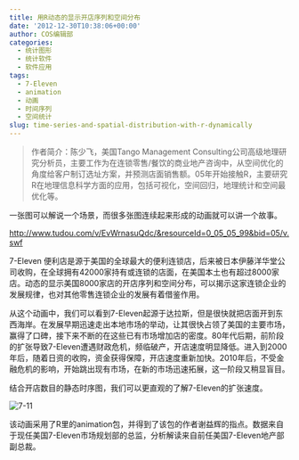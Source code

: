 ```yaml
---
title: 用R动态的显示开店序列和空间分布
date: '2012-12-30T10:38:06+00:00'
author: COS编辑部
categories:
  - 统计图形
  - 统计软件
  - 软件应用
tags:
  - 7-Eleven
  - animation
  - 动画
  - 时间序列
  - 空间统计
slug: time-series-and-spatial-distribution-with-r-dynamically
---
```


> 作者简介：陈少飞，美国Tango Management Consulting公司高级地理研究分析员，主要工作为在连锁零售/餐饮的商业地产咨询中，从空间优化的角度给客户制订选址方案，并预测店面销售额。05年开始接触R，主要研究R在地理信息科学方面的应用，包括可视化，空间回归，地理统计和空间最优化等。

一张图可以解说一个场景，而很多张图连续起来形成的动画就可以讲一个故事。<!--more-->

<http://www.tudou.com/v/EvWrnasuQdc/&resourceId=0_05_05_99&bid=05/v.swf>

7-Eleven 便利店是源于美国的全球最大的便利连锁店，后来被日本伊藤洋华堂公司收购，在全球拥有42000家持有或连锁的店面，在美国本土也有超过8000家店。动态的显示美国8000家店的开店序列和空间分布，可以揭示这家连锁企业的发展规律，也对其他零售连锁企业的发展有着借鉴作用。

从这个动画中，我们可以看到7-Eleven起源于达拉斯，但是很快就把店面开到东西海岸。在发展早期迅速走出本地市场的举动，让其很快占领了美国的主要市场，赢得了口碑，接下来不断的在这些已有市场增加店的密度。80年代后期，前阶段的扩张导致7-Eleven遭遇财政危机，频临破产，开店速度明显降低。进入到2000年后，随着日资的收购，资金获得保障，开店速度重新加快。2010年后，不受金融危机的影响，开始跳出现有市场，在新的市场迅速拓展，这一阶段又稍显盲目。

结合开店数目的静态时序图，我们可以更直观的了解7-Eleven的扩张速度。

![7-11](https://uploads.cosx.org/2012/12/7-11.png)

该动画采用了R里的animation包，并得到了该包的作者谢益辉的指点。数据来自于现任美国7-Eleven市场规划部的总监，分析解读来自前任美国7-Eleven地产部副总裁。
